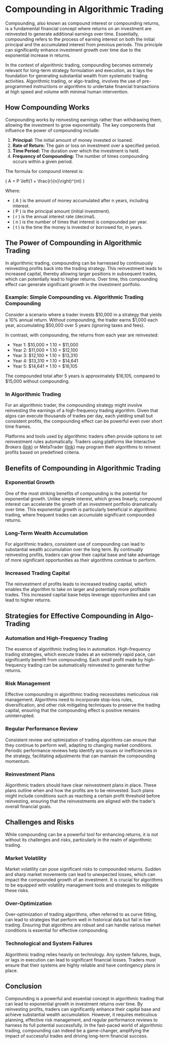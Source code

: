# Compounding in Algorithmic Trading

Compounding, also known as compound interest or compounding returns, is a fundamental financial concept where returns on an investment are reinvested to generate additional earnings over time. Essentially, compounding refers to the process of earning interest on both the initial principal and the accumulated interest from previous periods. This principle can significantly enhance investment growth over time due to the exponential increase in returns. 

In the context of algorithmic trading, compounding becomes extremely relevant for long-term strategy formulation and execution, as it lays the foundation for generating substantial wealth from systematic trading activities. Algorithmic trading, or algo-trading, involves the use of pre-programmed instructions or algorithms to undertake financial transactions at high speed and volume with minimal human intervention.

## How Compounding Works

Compounding works by reinvesting earnings rather than withdrawing them, allowing the investment to grow exponentially. The key components that influence the power of compounding include:

1. **Principal:** The initial amount of money invested or loaned.
2. **Rate of Return:** The gain or loss on investment over a specified period.
3. **Time Period:** The duration over which the investment is held.
4. **Frequency of Compounding:** The number of times compounding occurs within a given period.

The formula for compound interest is:

\( A = P \left(1 + \frac{r}{n}\right)^{nt} \)

Where:
- \( A \) is the amount of money accumulated after n years, including interest.
- \( P \) is the principal amount (initial investment).
- \( r \) is the annual interest rate (decimal).
- \( n \) is the number of times that interest is compounded per year.
- \( t \) is the time the money is invested or borrowed for, in years.

## The Power of Compounding in Algorithmic Trading

In algorithmic trading, compounding can be harnessed by continuously reinvesting profits back into the trading strategy. This reinvestment leads to increased capital, thereby allowing larger positions in subsequent trades, which can potentially lead to higher returns. Over time, this compounding effect can generate significant growth in the investment portfolio.

### Example: Simple Compounding vs. Algorithmic Trading Compounding

Consider a scenario where a trader invests $10,000 in a strategy that yields a 10% annual return. Without compounding, the trader earns $1,000 each year, accumulating $50,000 over 5 years (ignoring taxes and fees).

In contrast, with compounding, the returns from each year are reinvested:

- Year 1: $10,000 * 1.10 = $11,000
- Year 2: $11,000 * 1.10 = $12,100
- Year 3: $12,100 * 1.10 = $13,310
- Year 4: $13,310 * 1.10 = $14,641
- Year 5: $14,641 * 1.10 = $16,105

The compounded total after 5 years is approximately $16,105, compared to $15,000 without compounding.

### In Algorithmic Trading

For an algorithmic trader, the compounding strategy might involve reinvesting the earnings of a high-frequency trading algorithm. Given that algos can execute thousands of trades per day, each yielding small but consistent profits, the compounding effect can be powerful even over short time frames.

Platforms and tools used by algorithmic traders often provide options to set reinvestment rules automatically. Traders using platforms like Interactive Brokers ([link](https://www.interactivebrokers.com/)) or MetaTrader ([link](https://www.metatrader4.com/)) may program their algorithms to reinvest profits based on predefined criteria.

## Benefits of Compounding in Algorithmic Trading

### Exponential Growth

One of the most striking benefits of compounding is the potential for exponential growth. Unlike simple interest, which grows linearly, compound interest can accelerate the growth of an investment portfolio dramatically over time. This exponential growth is particularly beneficial in algorithmic trading, where frequent trades can accumulate significant compounded returns.

### Long-Term Wealth Accumulation

For algorithmic traders, consistent use of compounding can lead to substantial wealth accumulation over the long term. By continually reinvesting profits, traders can grow their capital base and take advantage of more significant opportunities as their algorithms continue to perform.

### Increased Trading Capital

The reinvestment of profits leads to increased trading capital, which enables the algorithm to take on larger and potentially more profitable trades. This increased capital base helps leverage opportunities and can lead to higher returns.

## Strategies for Effective Compounding in Algo-Trading

### Automation and High-Frequency Trading

The essence of algorithmic trading lies in automation. High-frequency trading strategies, which execute trades at an extremely rapid pace, can significantly benefit from compounding. Each small profit made by high-frequency trading can be automatically reinvested to generate further returns.

### Risk Management

Effective compounding in algorithmic trading necessitates meticulous risk management. Algorithms need to incorporate stop-loss rules, diversification, and other risk mitigating techniques to preserve the trading capital, ensuring that the compounding effect is positive remains uninterrupted.

### Regular Performance Review

Consistent review and optimization of trading algorithms can ensure that they continue to perform well, adapting to changing market conditions. Periodic performance reviews help identify any issues or inefficiencies in the strategy, facilitating adjustments that can maintain the compounding momentum.

### Reinvestment Plans

Algorithmic traders should have clear reinvestment plans in place. These plans outline when and how the profits are to be reinvested. Such plans might include conditions such as reaching a certain profit threshold before reinvesting, ensuring that the reinvestments are aligned with the trader’s overall financial goals.

## Challenges and Risks

While compounding can be a powerful tool for enhancing returns, it is not without its challenges and risks, particularly in the realm of algorithmic trading.

### Market Volatility

Market volatility can pose significant risks to compounded returns. Sudden and sharp market movements can lead to unexpected losses, which can impact the compounded growth of an investment. It is crucial for algorithms to be equipped with volatility management tools and strategies to mitigate these risks.

### Over-Optimization

Over-optimization of trading algorithms, often referred to as curve fitting, can lead to strategies that perform well in historical data but fail in live trading. Ensuring that algorithms are robust and can handle various market conditions is essential for effective compounding.

### Technological and System Failures

Algorithmic trading relies heavily on technology. Any system failures, bugs, or lags in execution can lead to significant financial losses. Traders must ensure that their systems are highly reliable and have contingency plans in place.

## Conclusion

Compounding is a powerful and essential concept in algorithmic trading that can lead to exponential growth in investment returns over time. By reinvesting profits, traders can significantly enhance their capital base and achieve substantial wealth accumulation. However, it requires meticulous planning, effective risk management, and regular performance reviews to harness its full potential successfully. In the fast-paced world of algorithmic trading, compounding can indeed be a game-changer, amplifying the impact of successful trades and driving long-term financial success.